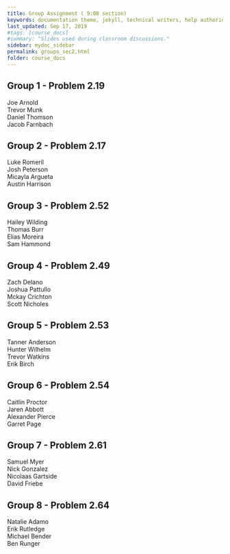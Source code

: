 ```yaml
---
title: Group Assignment ( 9:00 section)
keywords: documentation theme, jekyll, technical writers, help authoring tools, hat replacements
last_updated: Sep 17, 2019
#tags: [course_docs]
#summary: "Slides used during classroom discussions."
sidebar: mydoc_sidebar
permalink: groups_sec2.html
folder: course_docs
---
```




## Group 1  - Problem 2.19    

Joe Arnold  
Trevor Munk  
Daniel Thomson  
Jacob Farnbach  


## Group 2  - Problem 2.17  

Luke Romeril  
Josh Peterson  
Micayla Argueta  
Austin Harrison  


## Group 3  - Problem 2.52  

Hailey Wilding  
Thomas Burr  
Elias Moreira  
Sam Hammond  


## Group 4  - Problem 2.49   

Zach Delano  
Joshua Pattullo  
Mckay Crichton  
Scott Nicholes  


## Group 5  - Problem 2.53  

Tanner Anderson  
Hunter Wilhelm  
Trevor Watkins  
Erik Birch  
  


## Group 6 - Problem 2.54  

Caitlin Proctor  
Jaren Abbott  
Alexander Pierce  
Garret Page  


## Group 7 - Problem 2.61  

Samuel Myer  
Nick Gonzalez  
Nicolaas Gartside  
David Friebe  


## Group 8 - Problem 2.64  


Natalie Adamo  
Erik Rutledge  
Michael Bender  
Ben Runger  

  
